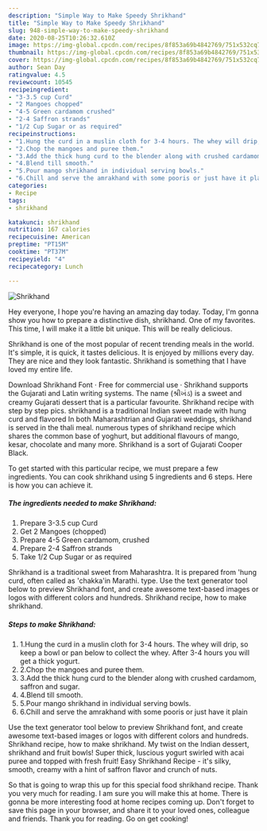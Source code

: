 ```yaml
---
description: "Simple Way to Make Speedy Shrikhand"
title: "Simple Way to Make Speedy Shrikhand"
slug: 948-simple-way-to-make-speedy-shrikhand
date: 2020-08-25T10:26:32.610Z
image: https://img-global.cpcdn.com/recipes/8f853a69b4842769/751x532cq70/shrikhand-recipe-main-photo.jpg
thumbnail: https://img-global.cpcdn.com/recipes/8f853a69b4842769/751x532cq70/shrikhand-recipe-main-photo.jpg
cover: https://img-global.cpcdn.com/recipes/8f853a69b4842769/751x532cq70/shrikhand-recipe-main-photo.jpg
author: Sean Day
ratingvalue: 4.5
reviewcount: 10545
recipeingredient:
- "3-3.5 cup Curd"
- "2 Mangoes chopped"
- "4-5 Green cardamom crushed"
- "2-4 Saffron strands"
- "1/2 Cup Sugar or as required"
recipeinstructions:
- "1.Hung the curd in a muslin cloth for 3-4 hours. The whey will drip, so keep a bowl or pan below to collect the whey. After 3-4 hours you will get a thick yogurt."
- "2.Chop the mangoes and puree them."
- "3.Add the thick hung curd to the blender along with crushed cardamom, saffron and sugar."
- "4.Blend till smooth."
- "5.Pour mango shrikhand in individual serving bowls."
- "6.Chill and serve the amrakhand with some pooris or just have it plain"
categories:
- Recipe
tags:
- shrikhand

katakunci: shrikhand 
nutrition: 167 calories
recipecuisine: American
preptime: "PT15M"
cooktime: "PT37M"
recipeyield: "4"
recipecategory: Lunch

---
```



![Shrikhand](https://img-global.cpcdn.com/recipes/8f853a69b4842769/751x532cq70/shrikhand-recipe-main-photo.jpg)

Hey everyone, I hope you're having an amazing day today. Today, I'm gonna show you how to prepare a distinctive dish, shrikhand. One of my favorites. This time, I will make it a little bit unique. This will be really delicious.

Shrikhand is one of the most popular of recent trending meals in the world. It's simple, it is quick, it tastes delicious. It is enjoyed by millions every day. They are nice and they look fantastic. Shrikhand is something that I have loved my entire life.

Download Shrikhand Font · Free for commercial use · Shrikhand supports the Gujarati and Latin writing systems. The name (શ્રીખંડ) is a sweet and creamy Gujarati dessert that is a particular favourite. Shrikhand recipe with step by step pics. shrikhand is a traditional Indian sweet made with hung curd and flavored In both Maharashtrian and Gujarati weddings, shrikhand is served in the thali meal. numerous types of shrikhand recipe which shares the common base of yoghurt, but additional flavours of mango, kesar, chocolate and many more. Shrikhand is a sort of Gujarati Cooper Black.


To get started with this particular recipe, we must prepare a few ingredients. You can cook shrikhand using 5 ingredients and 6 steps. Here is how you can achieve it.

<!--inarticleads1-->

##### The ingredients needed to make Shrikhand:

1. Prepare 3-3.5 cup Curd
1. Get 2 Mangoes (chopped)
1. Prepare 4-5 Green cardamom, crushed
1. Prepare 2-4 Saffron strands
1. Take 1/2 Cup Sugar or as required


Shrikhand is a traditional sweet from Maharashtra. It is prepared from &#39;hung curd, often called as &#39;chakka&#39;in Marathi. type. Use the text generator tool below to preview Shrikhand font, and create awesome text-based images or logos with different colors and hundreds. Shrikhand recipe, how to make shrikhand. 

<!--inarticleads2-->

##### Steps to make Shrikhand:

1. 1.Hung the curd in a muslin cloth for 3-4 hours. The whey will drip, so keep a bowl or pan below to collect the whey. After 3-4 hours you will get a thick yogurt.
1. 2.Chop the mangoes and puree them.
1. 3.Add the thick hung curd to the blender along with crushed cardamom, saffron and sugar.
1. 4.Blend till smooth.
1. 5.Pour mango shrikhand in individual serving bowls.
1. 6.Chill and serve the amrakhand with some pooris or just have it plain


Use the text generator tool below to preview Shrikhand font, and create awesome text-based images or logos with different colors and hundreds. Shrikhand recipe, how to make shrikhand. My twist on the Indian dessert, shrikhand and fruit bowls! Super thick, luscious yogurt swirled with acai puree and topped with fresh fruit! Easy Shrikhand Recipe - it&#39;s silky, smooth, creamy with a hint of saffron flavor and crunch of nuts. 

So that is going to wrap this up for this special food shrikhand recipe. Thank you very much for reading. I am sure you will make this at home. There is gonna be more interesting food at home recipes coming up. Don't forget to save this page in your browser, and share it to your loved ones, colleague and friends. Thank you for reading. Go on get cooking!
